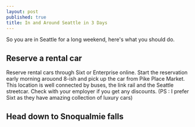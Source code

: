 ```yaml
---
layout: post
published: true
title: In and Around Seattle in 3 Days
---
```

So you are in Seattle for a long weekend, here's what you should do.
## Reserve a rental car

Reserve rental cars through Sixt or Enterprise online. Start the reservation early morning arouond 8-ish and pick up the car from Pike Place Market. This location is well connected by buses, the link rail and the Seattle streetcar. Check with your employer if you get any discounts. (PS : I prefer Sixt as they have amazing collection of luxury cars)

## Head down to Snoqualmie falls
